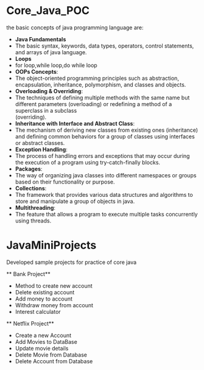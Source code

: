 # Core_Java_POC
the basic concepts of java programming language are:

- **Java Fundamentals**
-  The basic syntax, keywords, data types, operators, control statements, and arrays of java language.
-  **Loops**
-  for loop,while loop,do while loop
- **OOPs Concepts**:
-  The object-oriented programming principles such as abstraction, encapsulation, inheritance, polymorphism, and classes and objects.
- **Overloading & Overriding**:
-  The techniques of defining multiple methods with the same name but different parameters (overloading) or redefining a method of a superclass in a subclass     
  (overriding).
- **Inheritance with Interface and Abstract Class**:
-  The mechanism of deriving new classes from existing ones (inheritance) and defining common behaviors for a group of classes using interfaces or abstract classes.
- **Exception Handling**:
-  The process of handling errors and exceptions that may occur during the execution of a program using try-catch-finally blocks.
- **Packages**:
- The way of organizing java classes into different namespaces or groups based on their functionality or purpose.
- **Collections**:
- The framework that provides various data structures and algorithms to store and manipulate a group of objects in java.
- **Multithreading**:
-  The feature that allows a program to execute multiple tasks concurrently using threads.



# JavaMiniProjects

Developed sample projects for practice of core java

** Bank Project**
- Method to create new account
- Delete existing account
- Add money to account
- Withdraw money from account
- Interest calculator

** Netflix Project**
- Create a new Account
- Add Movies to DataBase
- Update movie details
- Delete Movie from Database
- Delete Account from Database